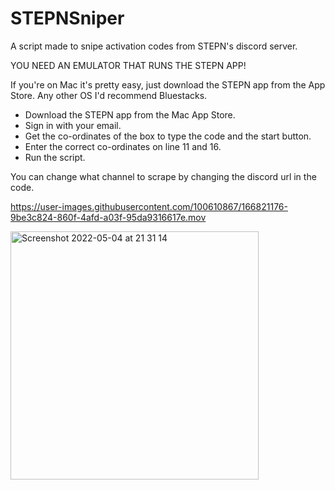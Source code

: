 # STEPNSniper
A script made to snipe activation codes from STEPN's discord server.

YOU NEED AN EMULATOR THAT RUNS THE STEPN APP!

If you're on Mac it's pretty easy, just download the STEPN app from the App Store. Any other OS I'd recommend Bluestacks.

 - Download the STEPN app from the Mac App Store.
 - Sign in with your email.
 - Get the co-ordinates of the box to type the code and the start button.
 - Enter the correct co-ordinates on line 11 and 16.
 - Run the script.

You can change what channel to scrape by changing the discord url in the code.

https://user-images.githubusercontent.com/100610867/166821176-9be3c824-860f-4afd-a03f-95da9316617e.mov

<img width="397" alt="Screenshot 2022-05-04 at 21 31 14" src="https://user-images.githubusercontent.com/100610867/166821198-a91d2586-b6f1-4b62-b0f7-aa0e4affb16b.png">
